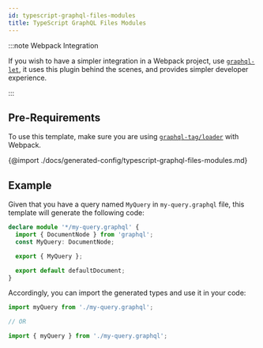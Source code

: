 ```yaml
---
id: typescript-graphql-files-modules
title: TypeScript GraphQL Files Modules
---
```


:::note Webpack Integration

If you wish to have a simpler integration in a Webpack project, use [`graphql-let`](https://github.com/piglovesyou/graphql-let), it uses this plugin behind the scenes, and provides simpler developer experience.

:::

## Pre-Requirements

To use this template, make sure you are using [`graphql-tag/loader`](https://github.com/apollographql/graphql-tag#webpack-preprocessing-with-graphql-tagloader) with Webpack.

{@import ./docs/generated-config/typescript-graphql-files-modules.md}

## Example

Given that you have a query named `MyQuery` in `my-query.graphql` file, this template will generate the following code:

```typescript
declare module '*/my-query.graphql' {
  import { DocumentNode } from 'graphql';
  const MyQuery: DocumentNode;

  export { MyQuery };

  export default defaultDocument;
}
```

Accordingly, you can import the generated types and use it in your code:

```ts
import myQuery from './my-query.graphql';

// OR

import { myQuery } from './my-query.graphql';
```
